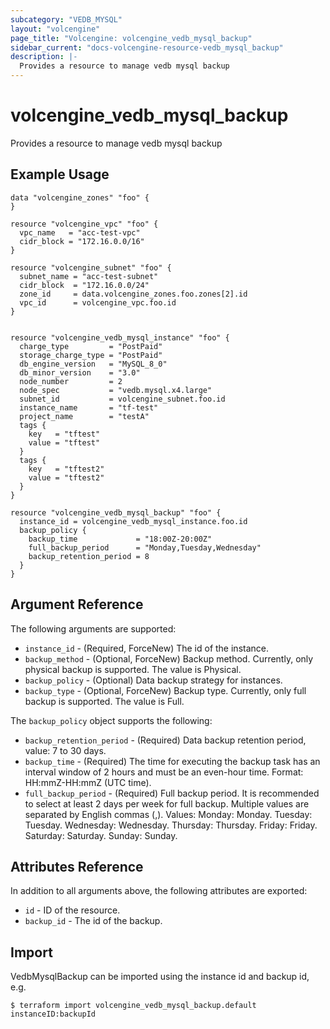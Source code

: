 ```yaml
---
subcategory: "VEDB_MYSQL"
layout: "volcengine"
page_title: "Volcengine: volcengine_vedb_mysql_backup"
sidebar_current: "docs-volcengine-resource-vedb_mysql_backup"
description: |-
  Provides a resource to manage vedb mysql backup
---
```

# volcengine_vedb_mysql_backup
Provides a resource to manage vedb mysql backup
## Example Usage
```hcl
data "volcengine_zones" "foo" {
}

resource "volcengine_vpc" "foo" {
  vpc_name   = "acc-test-vpc"
  cidr_block = "172.16.0.0/16"
}

resource "volcengine_subnet" "foo" {
  subnet_name = "acc-test-subnet"
  cidr_block  = "172.16.0.0/24"
  zone_id     = data.volcengine_zones.foo.zones[2].id
  vpc_id      = volcengine_vpc.foo.id
}


resource "volcengine_vedb_mysql_instance" "foo" {
  charge_type         = "PostPaid"
  storage_charge_type = "PostPaid"
  db_engine_version   = "MySQL_8_0"
  db_minor_version    = "3.0"
  node_number         = 2
  node_spec           = "vedb.mysql.x4.large"
  subnet_id           = volcengine_subnet.foo.id
  instance_name       = "tf-test"
  project_name        = "testA"
  tags {
    key   = "tftest"
    value = "tftest"
  }
  tags {
    key   = "tftest2"
    value = "tftest2"
  }
}

resource "volcengine_vedb_mysql_backup" "foo" {
  instance_id = volcengine_vedb_mysql_instance.foo.id
  backup_policy {
    backup_time             = "18:00Z-20:00Z"
    full_backup_period      = "Monday,Tuesday,Wednesday"
    backup_retention_period = 8
  }
}
```
## Argument Reference
The following arguments are supported:
* `instance_id` - (Required, ForceNew) The id of the instance.
* `backup_method` - (Optional, ForceNew) Backup method. Currently, only physical backup is supported. The value is Physical.
* `backup_policy` - (Optional) Data backup strategy for instances.
* `backup_type` - (Optional, ForceNew) Backup type. Currently, only full backup is supported. The value is Full.

The `backup_policy` object supports the following:

* `backup_retention_period` - (Required) Data backup retention period, value: 7 to 30 days.
* `backup_time` - (Required) The time for executing the backup task has an interval window of 2 hours and must be an even-hour time. Format: HH:mmZ-HH:mmZ (UTC time).
* `full_backup_period` - (Required) Full backup period. It is recommended to select at least 2 days per week for full backup. Multiple values are separated by English commas (,). Values: Monday: Monday. Tuesday: Tuesday. Wednesday: Wednesday. Thursday: Thursday. Friday: Friday. Saturday: Saturday. Sunday: Sunday.

## Attributes Reference
In addition to all arguments above, the following attributes are exported:
* `id` - ID of the resource.
* `backup_id` - The id of the backup.


## Import
VedbMysqlBackup can be imported using the instance id and backup id, e.g.
```
$ terraform import volcengine_vedb_mysql_backup.default instanceID:backupId
```

